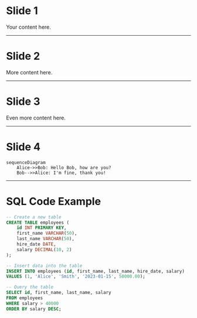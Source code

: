 # Slide 1
Your content here.

---

# Slide 2
More content here.

---

# Slide 3
Even more content here.

---

# Slide 4

```mermaid
sequenceDiagram
    Alice->>Bob: Hello Bob, how are you?
    Bob-->>Alice: I'm fine, thank you!
```

---

# SQL Code Example

```sql
-- Create a new table
CREATE TABLE employees (
    id INT PRIMARY KEY,
    first_name VARCHAR(50),
    last_name VARCHAR(50),
    hire_date DATE,
    salary DECIMAL(10, 2)
);

-- Insert data into the table
INSERT INTO employees (id, first_name, last_name, hire_date, salary)
VALUES (1, 'Alice', 'Smith', '2023-01-15', 50000.00);

-- Query the table
SELECT id, first_name, last_name, salary
FROM employees
WHERE salary > 40000
ORDER BY salary DESC;
```
